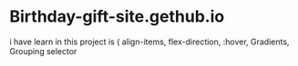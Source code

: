 # Birthday-gift-site.gethub.io
i have learn in this project is  ( align-items, flex-direction, :hover, Gradients, Grouping selector
